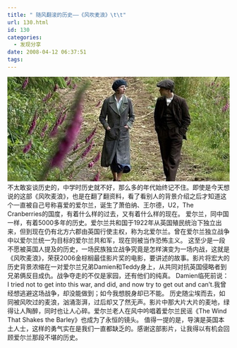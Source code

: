 ```yaml
---
title: " 随风翻滚的历史——《风吹麦浪》\t\t"
url: 130.html
id: 130
categories:
  - 发现分享
date: 2008-04-12 06:37:51
tags:
---
```


![风吹麦浪](../../images//2008/04/sss1.jpg) 不太敢妄谈历史的，中学时历史就不好，那么多的年代始终记不住。即使是今天想说的这部《风吹麦浪》，也是在翻了翻资料，看了看别人的背景介绍之后才知道这个一直被自己号称喜爱的爱尔兰，诞生了萧伯纳、王尔德，U2，The Cranberries的国度，有着什么样的过去，又有着什么样的现在。 爱尔兰，同中国一样，有着5000多年的历史。爱尔兰共和国于1922年从英国殖民统治下独立出来，但到现在仍有北方六郡由英国行使主权，称为北爱尔兰。曾在爱尔兰独立战争中以爱尔兰统一为目标的爱尔兰共和军，现在则被当作恐怖主义。 这至少是一段不愿被英国人提及的历史，一场民族独立战争究竟是怎样演变为一场内战，这就是《风吹麦浪》，荣获2006金棕榈最佳影片奖的电影，要讲述的故事。影片将宏大的历史背景浓缩在一对爱尔兰兄弟Damien和Teddy身上，从共同对抗英国侵略者到兄弟俩反目成仇。战争夺走的不仅是家园，还有他们的纯真。 Damien临死前说：I tried not to get into this war, and did, and now try to get out and can’t.我曾经想逃避这场战争，却没能做到；如今我想脱身却已不能。 历史随尘埃而去，如同被风吹过的麦浪，汹涌澎湃，过后却又了然无声。影片中那大片大片的麦地，绿得让人陶醉，同时也让人心碎。爱尔兰老人在风中吟唱着爱尔兰民谣《The Wind That Shakes the Barley》也成为了永恒的镜头。 值得一提的是，导演是英国本土人士，这样的勇气实在是我们一直都缺乏的。感谢这部影片，让我得以有机会回顾爱尔兰那段不堪的历史。